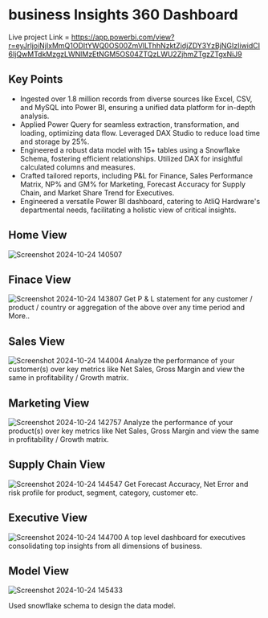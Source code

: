 # business Insights 360 Dashboard

Live project Link = https://app.powerbi.com/view?r=eyJrIjoiNjIxMmQ1ODItYWQ0OS00ZmVlLThhNzktZjdjZDY3YzBjNGIzIiwidCI6IjQwMTdkMzgzLWNlMzEtNGM5OS04ZTQzLWU2ZjhmZTgzZTgxNiJ9

## Key Points
- Ingested over 1.8 million records from diverse sources like Excel, CSV, and MySQL into Power BI, ensuring a unified data platform for in-depth analysis.
- Applied Power Query for seamless extraction, transformation, and loading, optimizing data flow. Leveraged DAX Studio to reduce load time and storage by 25%.
- Engineered a robust data model with 15+ tables using a Snowflake Schema, fostering efficient relationships. Utilized DAX for insightful calculated columns and measures.
- Crafted tailored reports, including P&L for Finance, Sales Performance Matrix, NP% and GM% for Marketing, Forecast Accuracy for Supply Chain, and Market Share Trend for Executives.
- Engineered a versatile Power BI dashboard, catering to AtliQ Hardware's departmental needs, facilitating a holistic view of critical insights.

## Home View 
![Screenshot 2024-10-24 140507](https://github.com/user-attachments/assets/7cea0f56-698c-4b5a-9b64-6d6646abd00f)

## Finace View
![Screenshot 2024-10-24 143807](https://github.com/user-attachments/assets/7b552c59-770d-4be0-aae8-5c2c7f322b00)
Get P & L statement for any customer / product / country or aggregation of the above over any time period and More..

## Sales View 
![Screenshot 2024-10-24 144004](https://github.com/user-attachments/assets/c2a634c0-7894-408b-8770-8d02015c4ebb)
Analyze the performance of your customer(s) over key metrics like Net Sales, Gross Margin and view the same in profitability / Growth matrix.

## Marketing View
![Screenshot 2024-10-24 142757](https://github.com/user-attachments/assets/7895c30e-e82d-4ff4-880e-10573cf426a3)
Analyze the performance of your product(s) over key metrics like Net Sales, Gross Margin and view the same in profitability / Growth matrix.

## Supply Chain View
![Screenshot 2024-10-24 144547](https://github.com/user-attachments/assets/fc8810e4-39fa-4f4e-8997-51860d33fa5c)
Get Forecast Accuracy, Net Error and risk profile for product, segment, category, customer etc.

## Executive View
![Screenshot 2024-10-24 144700](https://github.com/user-attachments/assets/2fb7eebc-6cc8-475d-9452-3507807e7f3b)
A top level dashboard for executives consolidating top insights from all dimensions of business.

## Model View
![Screenshot 2024-10-24 145433](https://github.com/user-attachments/assets/6cf8ed97-cd7b-4792-acf2-ef7cf266dc0d)

Used snowflake schema to design the data model.

